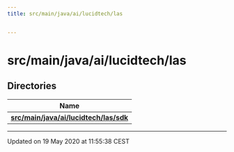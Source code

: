 ```yaml
---
title: src/main/java/ai/lucidtech/las


---
```


# src/main/java/ai/lucidtech/las





## Directories

| Name           |
| -------------- |
| **[src/main/java/ai/lucidtech/las/sdk](Files/dir_ed945221bf55816f7a5de247582ff03a.md#dir-src/main/java/ai/lucidtech/las/sdk)**  |


















-------------------------------

Updated on 19 May 2020 at 11:55:38 CEST
